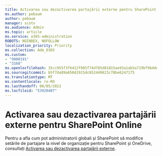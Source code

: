 ```yaml
---
title: Activarea sau dezactivarea partajării externe pentru SharePoint Online
ms.author: pebaum
author: pebaum
manager: scotv
ms.audience: Admin
ms.topic: article
ms.service: o365-administration
ROBOTS: NOINDEX, NOFOLLOW
localization_priority: Priority
ms.collection: Adm_O365
ms.custom:
- "9000191"
- "3168"
ms.openlocfilehash: 35cc955f3f6412f985f74d785d81815ae93a1ab5a719bf9b4de9154c024a2979
ms.sourcegitcommit: b5f7da89a650d2915dc652449623c78be6247175
ms.translationtype: MT
ms.contentlocale: ro-RO
ms.lasthandoff: 08/05/2021
ms.locfileid: "53920407"
---
```

# <a name="turn-external-sharing-on-or-off-for-sharepoint-online"></a>Activarea sau dezactivarea partajării externe pentru SharePoint Online

Pentru a afla cum pot administratorii globali și SharePoint să modifice setările de partajare la nivel de organizație pentru SharePoint și OneDrive, consultați [Activarea sau dezactivarea partajării externe](https://docs.microsoft.com/sharepoint/turn-external-sharing-on-or-off).
